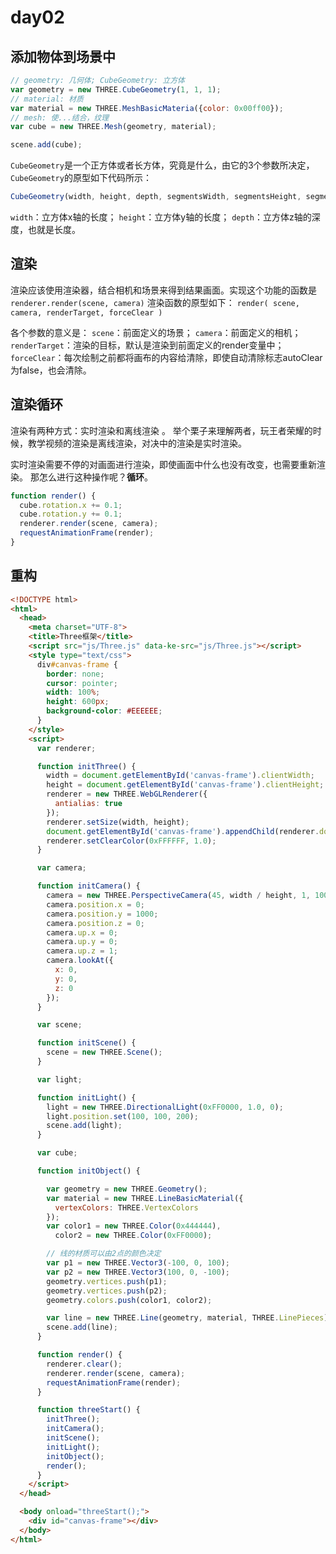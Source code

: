 # day02

## 添加物体到场景中

```javascript
// geometry: 几何体; CubeGeometry: 立方体
var geometry = new THREE.CubeGeometry(1, 1, 1);
// material: 材质
var material = new THREE.MeshBasicMateria({color: 0x00ff00});
// mesh: 使...结合，纹理
var cube = new THREE.Mesh(geometry, material);

scene.add(cube);
```

`CubeGeometry`是一个正方体或者长方体，究竟是什么，由它的3个参数所决定，`CubeGeometry`的原型如下代码所示：

```javascript
CubeGeometry(width, height, depth, segmentsWidth, segmentsHeight, segmentsDepth, materials, sides)
```

`width`：立方体x轴的长度；
`height`：立方体y轴的长度；
`depth`：立方体z轴的深度，也就是长度。

## 渲染

渲染应该使用渲染器，结合相机和场景来得到结果画面。实现这个功能的函数是
`renderer.render(scene, camera)`
渲染函数的原型如下：
`render( scene, camera, renderTarget, forceClear )`

各个参数的意义是：
`scene`：前面定义的场景；
`camera`：前面定义的相机；
`renderTarget`：渲染的目标，默认是渲染到前面定义的render变量中；
`forceClear`：每次绘制之前都将画布的内容给清除，即使自动清除标志autoClear为false，也会清除。

## 渲染循环

渲染有两种方式：实时渲染和离线渲染 。
举个栗子来理解两者，玩王者荣耀的时候，教学视频的渲染是离线渲染，对决中的渲染是实时渲染。

实时渲染需要不停的对画面进行渲染，即使画面中什么也没有改变，也需要重新渲染。
那怎么进行这种操作呢？**循环**。

```javascript
function render() {
  cube.rotation.x += 0.1;
  cube.rotation.y += 0.1;
  renderer.render(scene, camera);
  requestAnimationFrame(render);
}
```

## 重构

```html
<!DOCTYPE html>
<html>
  <head>
    <meta charset="UTF-8">
    <title>Three框架</title>
    <script src="js/Three.js" data-ke-src="js/Three.js"></script>
    <style type="text/css">
      div#canvas-frame {
        border: none;
        cursor: pointer;
        width: 100%;
        height: 600px;
        background-color: #EEEEEE;
      }
    </style>
    <script>
      var renderer;

      function initThree() {
        width = document.getElementById('canvas-frame').clientWidth;
        height = document.getElementById('canvas-frame').clientHeight;
        renderer = new THREE.WebGLRenderer({
          antialias: true
        });
        renderer.setSize(width, height);
        document.getElementById('canvas-frame').appendChild(renderer.domElement);
        renderer.setClearColor(0xFFFFFF, 1.0);
      }

      var camera;

      function initCamera() {
        camera = new THREE.PerspectiveCamera(45, width / height, 1, 10000);
        camera.position.x = 0;
        camera.position.y = 1000;
        camera.position.z = 0;
        camera.up.x = 0;
        camera.up.y = 0;
        camera.up.z = 1;
        camera.lookAt({
          x: 0,
          y: 0,
          z: 0
        });
      }

      var scene;

      function initScene() {
        scene = new THREE.Scene();
      }

      var light;

      function initLight() {
        light = new THREE.DirectionalLight(0xFF0000, 1.0, 0);
        light.position.set(100, 100, 200);
        scene.add(light);
      }

      var cube;

      function initObject() {

        var geometry = new THREE.Geometry();
        var material = new THREE.LineBasicMaterial({
          vertexColors: THREE.VertexColors
        });
        var color1 = new THREE.Color(0x444444),
          color2 = new THREE.Color(0xFF0000);

        // 线的材质可以由2点的颜色决定
        var p1 = new THREE.Vector3(-100, 0, 100);
        var p2 = new THREE.Vector3(100, 0, -100);
        geometry.vertices.push(p1);
        geometry.vertices.push(p2);
        geometry.colors.push(color1, color2);

        var line = new THREE.Line(geometry, material, THREE.LinePieces);
        scene.add(line);
      }

      function render() {
        renderer.clear();
        renderer.render(scene, camera);
        requestAnimationFrame(render);
      }

      function threeStart() {
        initThree();
        initCamera();
        initScene();
        initLight();
        initObject();
        render();
      }
    </script>
  </head>

  <body onload="threeStart();">
    <div id="canvas-frame"></div>
  </body>
</html>
```
